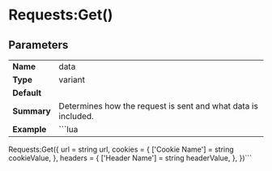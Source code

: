 # Requests:Get()
## Parameters
|   |   | 
--- | ---
| **Name** | data |
| **Type** | variant |
| **Default** |  |
| **Summary** | Determines how the request is sent and what data is included. |
| **Example** | ```lua
Requests:Get({
  url = string url,
  cookies = {
    ['Cookie Name'] = string cookieValue,
  },
  headers = {
    ['Header Name'] = string headerValue,
  },
})```
